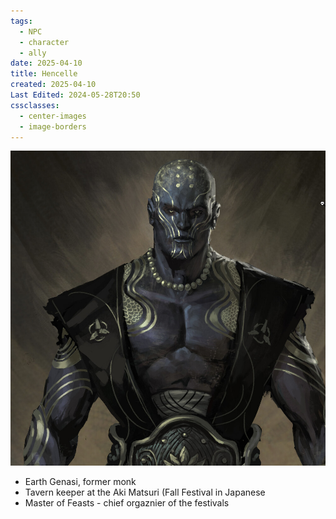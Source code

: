 ```yaml
---
tags:
  - NPC
  - character
  - ally
date: 2025-04-10
title: Hencelle
created: 2025-04-10
Last Edited: 2024-05-28T20:50
cssclasses:
  - center-images
  - image-borders
---
```

![hencelle.png](/images/hencelle.png)

- Earth Genasi, former monk
- Tavern keeper at the Aki Matsuri (Fall Festival in Japanese
- Master of Feasts - chief orgaznier of the festivals